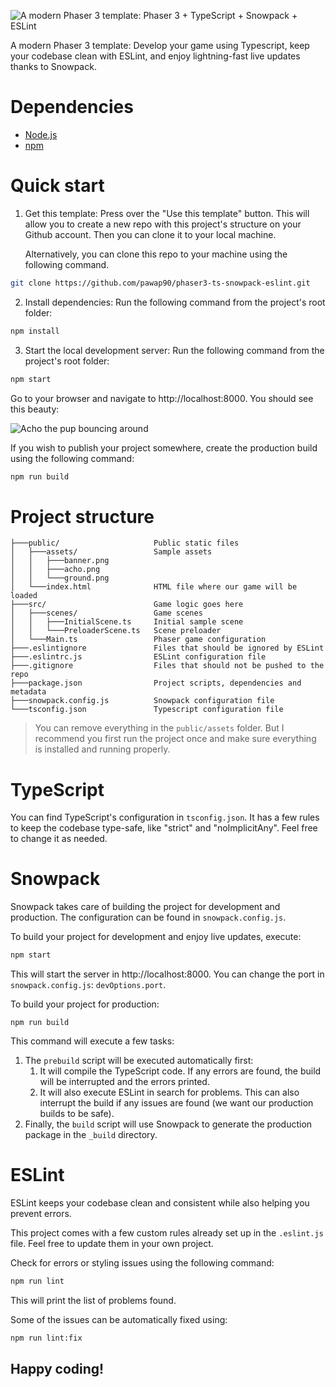 
![A modern Phaser 3 template: Phaser 3 + TypeScript + Snowpack + ESLint](https://i.imgur.com/Rq3JrQX.png)

A modern Phaser 3 template: Develop your game using Typescript, keep your codebase clean with ESLint, and enjoy lightning-fast live updates thanks to Snowpack.

# Dependencies
- [Node.js](https://nodejs.org/en/)
- [npm](https://www.npmjs.com/)

# Quick start

1. Get this template: Press over the "Use this template" button. This will allow you to create a new repo with this project's structure on your Github account. Then you can clone it to your local machine.

    Alternatively, you can clone this repo to your machine using the following command.

```sh
git clone https://github.com/pawap90/phaser3-ts-snowpack-eslint.git
```

2. Install dependencies: Run the following command from the project's root folder:

```sh
npm install
```

3. Start the local development server: Run the following command from the project's root folder:

```sh
npm start
```

Go to your browser and navigate to http://localhost:8000. You should see this beauty:

![Acho the pup bouncing around](https://i.imgur.com/bYVcrSr.gif)

If you wish to publish your project somewhere, create the production build using the following command:

```sh
npm run build
```

# Project structure

```
├───public/			            Public static files
│   ├───assets/			        Sample assets
│   │   ├───banner.png		    
│   │   ├───acho.png		    
│   │   └───ground.png		    
│   └───index.html		        HTML file where our game will be loaded
├───src/			            Game logic goes here
│   ├───scenes/			        Game scenes
│   │   ├───InitialScene.ts	    Initial sample scene
│   │   └───PreloaderScene.ts	Scene preloader
│   └───Main.ts			        Phaser game configuration
├───.eslintignore		        Files that should be ignored by ESLint	
├───.eslintrc.js		        ESLint configuration file
├───.gitignore			        Files that should not be pushed to the repo
├───package.json		        Project scripts, dependencies and metadata
├───snowpack.config.js		    Snowpack configuration file
└───tsconfig.json		        Typescript configuration file
```

> You can remove everything in the `public/assets` folder. But I recommend you first run the project once and make sure everything is installed and running properly.

# TypeScript
You can find TypeScript's configuration in `tsconfig.json`. It has a few rules to keep the codebase type-safe, like "strict" and "noImplicitAny". Feel free to change it as needed.

# Snowpack
Snowpack takes care of building the project for development and production. The configuration can be found in `snowpack.config.js`.

To build your project for development and enjoy live updates, execute:

```sh
npm start
```
This will start the server in http://localhost:8000. You can change the port in `snowpack.config.js`: `devOptions.port`.

To build your project for production:

```
npm run build
```
This command will execute a few tasks:
1. The `prebuild` script will be executed automatically first:
   1. It will compile the TypeScript code. If any errors are found, the build will be interrupted and the errors printed.
   2. It will also execute ESLint in search for problems. This can also interrupt the build if any issues are found (we want our production builds to be safe).
2. Finally, the `build` script will use Snowpack to generate the production package in the `_build` directory.

# ESLint
ESLint keeps your codebase clean and consistent while also helping you prevent errors. 

This project comes with a few custom rules already set up in the `.eslint.js` file. Feel free to update them in your own project.

Check for errors or styling issues using the following command:
```sh
npm run lint
```
This will print the list of problems found. 

Some of the issues can be automatically fixed using:
```sh
npm run lint:fix
```

## Happy coding! 
